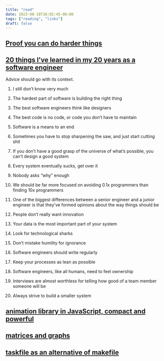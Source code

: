 ```yaml
---
title: "read"
date: 2023-08-18T16:02:45-06:00
tags: ["reading", "links"]
draft: false
---
```


## [Proof you can do harder things](https://blog.nateliason.com/p/proof-you-can-do-hard-things)

## [20 things I've learned in my 20 years as a software engineer](https://www.simplethread.com/20-things-ive-learned-in-my-20-years-as-a-software-engineer/)

Advice should go with its context.

1. I still don’t know very much

2. The hardest part of software is building the right thing

3. The best software engineers think like designers

4. The best code is no code, or code you don’t have to maintain

5. Software is a means to an end

6. Sometimes you have to stop sharpening the saw, and just start cutting shit

7. If you don’t have a good grasp of the universe of what’s possible, you can’t design a good system

8. Every system eventually sucks, get over it

9. Nobody asks “why” enough

10. We should be far more focused on avoiding 0.1x programmers than finding 10x programmers

11. One of the biggest differences between a senior engineer and a junior engineer is that they’ve formed opinions about the way things should be

12. People don’t really want innovation

13. Your data is the most important part of your system

14. Look for technological sharks

15. Don’t mistake humility for ignorance

16. Software engineers should write regularly

17. Keep your processes as lean as possible

18. Software engineers, like all humans, need to feel ownership

19. Interviews are almost worthless for telling how good of a team member someone will be

20. Always strive to build a smaller system

## [animation library in JavaScript, compact and powerful](https://animejs.com)

## [matrices and graphs](https://thepalindrome.org/p/matrices-and-graphs)

## [taskfile as an alternative of makefile](https://cloudnativeengineer.substack.com/p/ep-5-taskfile-a-modern-alternative)

